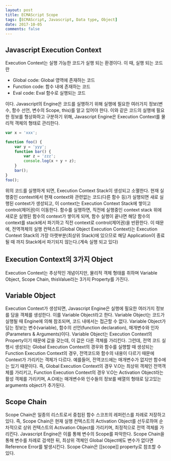```yaml
---
layout: post
title: ECMAScript Scope
tags: [ECMAScript, Javascript, Data type, Object]
date: 2017-10-05
comments: false
---
```

## Javascript Execution Context
 Execution Context는 실행 가능한 코드가 실행 되는 환경이다.
이 때, 실행 되는 코드란

- Global code: Global 영역에 존재하는 코드
- Function code: 함수 내에 존재하는 코드
- Eval code: Eval 함수로 실행되는 코드

이다.
Javascript의 Engine은 코드를 실행하기 위해 실행에 필요한 여러가지 정보(변수, 함수 선언, 변수의 Scope, this)를 알고 있어야 한다.
이와 같은 코드의 실행에 필요한 정보를 형상화하고 구분하기 위해, Javascript Engine은 Execution Context를 물리적 객체의 형태로 관리한다.
``` javascript
var x = 'xxx';

function foo() {
    var y = 'yyy';
    function bar() {
        var z = 'zzz';
        console.log(x + y + z);
    }
    bar();
}
foo();
```
위의 코드를 실행하게 되면, Execution Context Stack이 생성되고 소멸한다.
현재 실행중인 context에서 현재 context와 관련없는 코드(다른 함수 등)가 실행되면 새로 실행된 context가 생성되고, 이 context는 Execution Context Stack에 쌓이고 control(제어권)이 이동한다.
함수를 실행하면, 직전에 실행중인 context stack 위에 새로운 실행된 함수의 context가 쌓이게 되며, 함수 실행이 끝나면 해당 함수의 context를 stack에서 파기하고 직전 context로 control(제어권)을 반환한다.
이 때문에, 전역객체의 실행 컨텍스트(Global Object Execution Context)는 Execution Context Stack의 가장 아랫부분(최상위 Stack)에 있으므로 해당 Application이 종료될 때 까지 Stack에서 파기되지 않는다.(계속 실행 되고 있다)

## Execution Context의 3가지 Object
 Execution Context는 추상적인 개념이지만, 물리적 객체 형태를 취하며 Variable Object, Scope Chain, thisValue라는 3가지 Property를 가진다.

## Variable Object
 Execution Context가 생성되면, Javascript Engine은 실행에 필요한 여러가지 정보를 담을 객체를 생성한다. 이를 Variable Object라고 한다. Variable Object는 코드가 실행될 때 Engine에 의해 참조되며, 코드 내에서는 접근할 수 없다.
 Variable Object가 담는 정보는 변수(variable), 함수의 선언(function declaration), 매개변수와 인자(Parameters & Arguments)이다.
 Variable Object는 Execution Context의 Property이기 때문에 값을 갖는데, 이 값은 다른 객체를 가리킨다. 그런데, 전역 코드 실행시 생성되는 Global Execution Context의 경우와 함수를 실행할 때 생성되는 Function Execution Context의 경우, 전역코드와 함수의 내용이 다르기 때문에 Context가 가리키는 객체가 다르다. 예를들어, 전역코드에는 매개변수가 없지만 함수에는 있기 때문이다.
 즉, Global Execution Context의 경우 V.O는 최상위 객체인 전역객체를 가리키고, Function Execution Context의 경우 V.O는 Activation Object라는 활성 객체를 가리키며, A.O에는 매개변수와 인수들의 정보를 배열의 형태로 담고있는 arguments object가 추가된다.

## Scope Chain
 Scope Chain은 일종의 리스트로서 중첩된 함수 스코프의 레퍼런스를 차례로 저장하고 있다.
 즉, Scope Chain은 현재 실행 컨텍스트의 Activation Object를 선두로하여 순차적으로 상위 컨텍스트의 Activation Object를 가리키며, 최정적으로 전역 객체를 가리킨다.
 Javascript Engine은 이를 통해 변수의 Scope를 파악한다.
 Scope Chain을 통해 변수를 차례로 검색한 뒤, 최상위 객체인 Global Object에도 변수가 없다면 Reference Error를 발생시킨다. Scope Chain은 [[scope]] property로 참조할 수 있다.